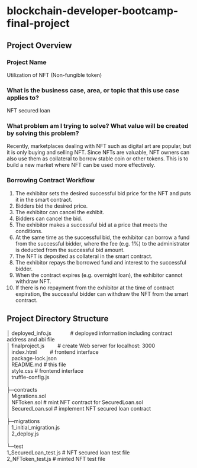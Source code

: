 # blockchain-developer-bootcamp-final-project
## Project Overview

### Project Name
Utilization of NFT (Non-fungible token)

### What is the business case, area, or topic that this use case applies to?
NFT secured loan

### What problem am I trying to solve? What value will be created by solving this problem?
Recently, marketplaces dealing with NFT such as digital art are popular, but it is only buying and selling NFT. 
Since NFTs are valuable, NFT owners can also use them as collateral to borrow stable coin or other tokens. 
This is to build a new market where NFT can be used more effectively.

### Borrowing Contract Workflow
1. The exhibitor sets the desired successful bid price for the NFT and puts it in the smart contract.
2. Bidders bid the desired price.
3. The exhibitor can cancel the exhibit.
4. Bidders can cancel the bid.
5. The exhibitor makes a successful bid at a price that meets the conditions.
6. At the same time as the successful bid, the exhibitor can borrow a fund from the successful bidder, where the fee (e.g. 1%) to the administrator is deducted from the successful bid amount.
7. The NFT is deposited as collateral in the smart contract.
8. The exhibitor repays the borrowed fund and interest to the successful bidder.
9. When the contract expires (e.g. overnight loan), the exhibitor cannot withdraw NFT.
10. If there is no repayment from the exhibitor at the time of contract expiration, the successful bidder can withdraw the NFT from the smart contract.

## Project Directory Structure
│  deployed_info.js  &nbsp;&nbsp;&nbsp;&nbsp;&nbsp;&nbsp;&nbsp;&nbsp;&nbsp;&nbsp;&nbsp;&nbsp;# deployed information including contract address and abi file  
│  finalproject.js  &nbsp;&nbsp;&nbsp;&nbsp;&nbsp;&nbsp;&nbsp;&nbsp;# create Web server for localhost: 3000  
│  index.html  &nbsp;&nbsp;&nbsp;&nbsp;&nbsp;&nbsp;&nbsp;&nbsp;# frontend interface  
│  package-lock.json  
│  README.md                    # this file  
│  style.css                    # frontend interface  
│  truffle-config.js  
│  
├─contracts  
│      Migrations.sol                     
│      NFToken.sol              # mint NFT contract for SecuredLoan.sol  
│      SecuredLoan.sol          # implement NFT secured loan contract  
│      
├─migrations  
│      1_initial_migration.js           
│      2_deploy.js  
│  
└─test  
        1_SecuredLoan_test.js   # NFT secured loan test file  
        2_NFToken_test.js       # minted NFT test file  